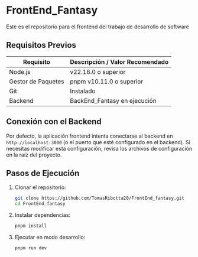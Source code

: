 # FrontEnd_Fantasy

Este es el repositorio para el frontend del trabajo de desarrollo de software

## Requisitos Previos

| Requisito          | Descripción / Valor Recomendado |
| ------------------ | ------------------------------- |
| Node.js            | v22.16.0 o superior             |
| Gestor de Paquetes | pnpm v10.11.0 o superior        |
| Git                | Instalado                       |
| Backend            | BackEnd_Fantasy en ejecución    |

## Conexión con el Backend

Por defecto, la aplicación frontend intenta conectarse al backend en `http://localhost:3000` (o el puerto que esté configurado en el backend). Si necesitas modificar esta configuración, revisa los archivos de configuración en la raíz del proyecto.

## Pasos de Ejecución

1. Clonar el repositorio:
   ```bash
   git clone https://github.com/TomasRibotta20/FrontEnd_fantasy.git
   cd FrontEnd_fantasy
   ```
2. Instalar dependencias:
   ```bash
   pnpm install
   ```
3. Ejecutar en modo desarrollo:
   ```bash
   pnpm run dev
   ```
